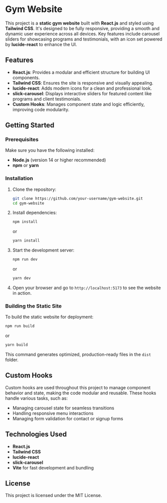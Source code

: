 
# Gym Website

This project is a **static gym website** built with **React.js** and styled using **Tailwind CSS**. It's designed to be fully responsive, providing a smooth and dynamic user experience across all devices. Key features include carousel sliders for showcasing programs and testimonials, with an icon set powered by **lucide-react** to enhance the UI.

## Features

- **React.js**: Provides a modular and efficient structure for building UI components.
- **Tailwind CSS**: Ensures the site is responsive and visually appealing.
- **lucide-react**: Adds modern icons for a clean and professional look.
- **slick-carousel**: Displays interactive sliders for featured content like programs and client testimonials.
- **Custom Hooks**: Manages component state and logic efficiently, improving code modularity.

## Getting Started

### Prerequisites

Make sure you have the following installed:

- **Node.js** (version 14 or higher recommended)
- **npm** or **yarn**

### Installation

1. Clone the repository:

   ```bash
   git clone https://github.com/your-username/gym-website.git
   cd gym-website
   ```

2. Install dependencies:

   ```bash
   npm install
   ```

   or

   ```bash
   yarn install
   ```

3. Start the development server:

   ```bash
   npm run dev
   ```

   or

   ```bash
   yarn dev
   ```

4. Open your browser and go to `http://localhost:5173` to see the website in action.

### Building the Static Site

To build the static website for deployment:

```bash
npm run build
```

or

```bash
yarn build
```

This command generates optimized, production-ready files in the `dist` folder.

## Custom Hooks

Custom hooks are used throughout this project to manage component behavior and state, making the code modular and reusable. These hooks handle various tasks, such as:

- Managing carousel state for seamless transitions
- Handling responsive menu interactions
- Managing form validation for contact or signup forms

## Technologies Used

- **React.js**
- **Tailwind CSS**
- **lucide-react**
- **slick-carousel**
- **Vite** for fast development and bundling

## License

This project is licensed under the MIT License.
